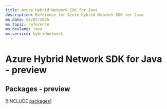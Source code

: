 ```yaml
---
title: Azure Hybrid Network SDK for Java
description: Reference for Azure Hybrid Network SDK for Java
ms.date: 08/07/2025
ms.topic: reference
ms.devlang: java
ms.service: hybridnetwork
---
```

# Azure Hybrid Network SDK for Java - preview
## Packages - preview
[!INCLUDE [packages](hybrid-network-index.md)]